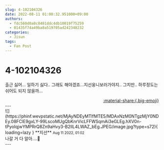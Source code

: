 ```yaml
---
slug: 4-102104326
date: 2022-08-11 01:00:32.951000+09:00
authors:
  - fdc560d0a8c8481ddc4db10019f75259
  - 01435f74a49ba8a519705ad242348232
categories:
  - Jisun
tags:
  - Fan Post
---
```


# 4-102104326

<div class="post-container" markdown="1">
<div class="content-container md-sidebar__scrollwrap" markdown="1">

출근 싫어… 일하기 싫다.. 그래도 해야겠죠…지선웅니보러가야지.. 그치만.. 하루정도는 쉬어도 되지 않을까…

</div>
</div>

<div style="text-align: right;" markdown="1">
<a href="https://weverse.io/fromis9/fanpost/4-102104326" style="text-align: right;">:material-share:{.big-emoji}</a>
</div>
---

<div class="comments-container md-sidebar__scrollwrap" markdown="1">
<div class="comment" markdown="1">
<div class='id-container' markdown="1">
![](https://phinf.wevpstatic.net/MjAyNDEyMTlfMTE5/MDAxNzM0NTgzMjY0NDEy.08FClE9gxLY-99LscoMUgQbKnrVicLFFWSqmAi3eGLEg.hXV0n-tPyoIqjwYMPRrQ8Zn9aHvy3-B2llL4LWAZ_bEg.JPEG/image.jpg?type=s72){ loading=lazy }
**<span class="artist">지선</span>** <small>Aug 11 2022, 01:02</small><br>
</div>
<div class='comment-body' markdown="1">
나갈 거 다 알아....🤭
</div>
</div>
</div>
---
